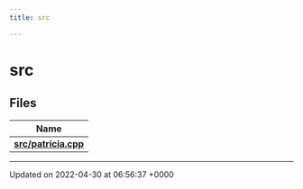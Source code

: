 ```yaml
---
title: src

---
```


# src



## Files

| Name           |
| -------------- |
| **[src/patricia.cpp](Files/patricia_8cpp.md#file-patricia.cpp)**  |






-------------------------------

Updated on 2022-04-30 at 06:56:37 +0000
